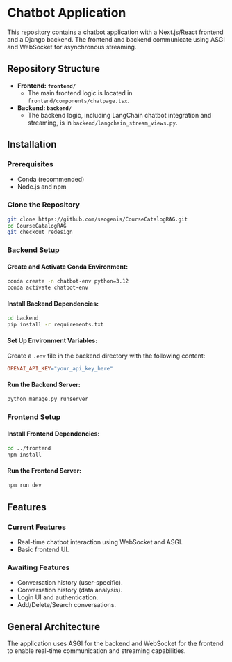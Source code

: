 
# Chatbot Application

This repository contains a chatbot application with a Next.js/React frontend and a Django backend. The frontend and backend communicate using ASGI and WebSocket for asynchronous streaming.

## Repository Structure

- **Frontend: `frontend/`**
  - The main frontend logic is located in `frontend/components/chatpage.tsx`.
- **Backend: `backend/`**
  - The backend logic, including LangChain chatbot integration and streaming, is in `backend/langchain_stream_views.py`.

## Installation

### Prerequisites

- Conda (recommended)
- Node.js and npm

### Clone the Repository

```bash
git clone https://github.com/seogenis/CourseCatalogRAG.git
cd CourseCatalogRAG
git checkout redesign
```

### Backend Setup

#### Create and Activate Conda Environment:

```bash
conda create -n chatbot-env python=3.12
conda activate chatbot-env
```

#### Install Backend Dependencies:

```bash
cd backend
pip install -r requirements.txt
```

#### Set Up Environment Variables:

Create a `.env` file in the backend directory with the following content:

```makefile
OPENAI_API_KEY="your_api_key_here"
```

#### Run the Backend Server:

```bash
python manage.py runserver
```

### Frontend Setup

#### Install Frontend Dependencies:

```bash
cd ../frontend
npm install
```

#### Run the Frontend Server:

```bash
npm run dev
```

## Features

### Current Features

- Real-time chatbot interaction using WebSocket and ASGI.
- Basic frontend UI.

### Awaiting Features

- Conversation history (user-specific).
- Conversation history (data analysis).
- Login UI and authentication.
- Add/Delete/Search conversations.

## General Architecture

The application uses ASGI for the backend and WebSocket for the frontend to enable real-time communication and streaming capabilities.
